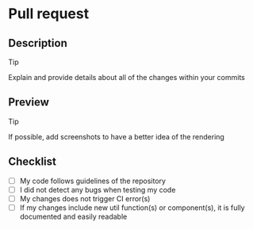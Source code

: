 # Pull request

## Description

> [!TIP]
> Explain and provide details about all of the changes within your commits

## Preview

> [!TIP]
> If possible, add screenshots to have a better idea of the rendering

## Checklist

- [ ] My code follows guidelines of the repository
- [ ] I did not detect any bugs when testing my code
- [ ] My changes does not trigger CI error(s)
- [ ] If my changes include new util function(s) or component(s), it is fully documented and easily readable
